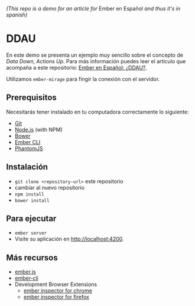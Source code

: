 *(This repo is a demo for an article for* Ember en Español *and thus it's in spanish)*

# DDAU

En este demo se presenta un ejemplo muy sencillo sobre el concepto de *Data Down, Actions Up*. Para más información puedes leer el artículo que acompaña a este repositorio: [Ember en Español: ¿DDAU?](https://medium.com/ember-js-en-espa%C3%B1ol/ddau-c29d332ddfb6#.ll9uk6qvn).

Utilizamos `ember-mirage` para fingir la conexión con el servidor.

## Prerequisitos

Necesitarás tener instalado en tu computadora correctamente lo siguiente:

* [Git](http://git-scm.com/)
* [Node.js](http://nodejs.org/) (with NPM)
* [Bower](http://bower.io/)
* [Ember CLI](http://www.ember-cli.com/)
* [PhantomJS](http://phantomjs.org/)

## Instalación

* `git clone <repository-url>` este repositorio
* cambiar al nuevo repositorio
* `npm install`
* `bower install`

## Para ejecutar

* `ember server`
* Visite su aplicación en [http://localhost:4200](http://localhost:4200).

## Más recursos

* [ember.js](http://emberjs.com/)
* [ember-cli](http://www.ember-cli.com/)
* Development Browser Extensions
  * [ember inspector for chrome](https://chrome.google.com/webstore/detail/ember-inspector/bmdblncegkenkacieihfhpjfppoconhi)
  * [ember inspector for firefox](https://addons.mozilla.org/en-US/firefox/addon/ember-inspector/)
